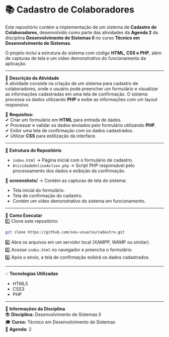 # 📚 Cadastro de Colaboradores

Este repositório contém a implementação de um sistema de **Cadastro de Colaboradores**, desenvolvido como parte das atividades da **Agenda 2** da disciplina **Desenvolvimento de Sistemas II** no curso **Técnico em Desenvolvimento de Sistemas**.  

O projeto inclui a estrutura do sistema com código **HTML, CSS e PHP**, além de capturas de tela e um vídeo demonstrativo do funcionamento da aplicação.  

---  

📝 **Descrição da Atividade**  
A atividade consiste na criação de um sistema para cadastro de colaboradores, onde o usuário pode preencher um formulário e visualizar as informações cadastradas em uma tela de confirmação. O sistema processa os dados utilizando **PHP** e exibe as informações com um layout responsivo.  

📌 **Requisitos:**  
✔ Criar um formulário em **HTML** para entrada de dados.  
✔ Processar e validar os dados enviados pelo formulário utilizando **PHP**.  
✔ Exibir uma tela de confirmação com os dados cadastrados.  
✔ Utilizar **CSS** para estilização da interface.  

---  

📂 **Estrutura do Repositório**  
   - `index.html` → Página inicial com o formulário de cadastro.  
   - `AtividadeOnlineAction.php` → Script PHP responsável pelo processamento dos dados e exibição da confirmação.  

📁 **screenshots/** → Contém as capturas de tela do sistema:  
   - Tela inicial do formulário.  
   - Tela de confirmação do cadastro.
   -  Contém um vídeo demonstrativo do sistema em funcionamento.  

---  

🚀 **Como Executar**  
1️⃣ Clone este repositório:  
```bash
git clone https://github.com/seu-usuario/cadastro.git
```  
2️⃣ Abra os arquivos em um servidor local (XAMPP, WAMP ou similar).  
3️⃣ Acesse `index.html` no navegador e preencha o formulário.  
4️⃣ Após o envio, a tela de confirmação exibirá os dados cadastrados.  

---  

💡 **Tecnologias Utilizadas**  
- HTML5  
- CSS3  
- PHP  

---  

📌 **Informações da Disciplina**  
📚 **Disciplina:** Desenvolvimento de Sistemas II  
🎓 **Curso:** Técnico em Desenvolvimento de Sistemas  
📅 **Agenda:** 2  
